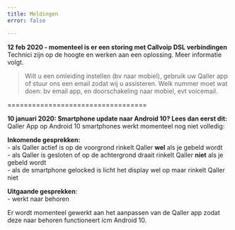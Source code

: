 ```yaml
---
title: Meldingen
error: false

---
```

**12 feb 2020 - momenteel is er een storing met Callvoip DSL verbindingen**  
Technici zijn op de hoogte en werken aan een oplossing. Meer informatie volgt.  
  
> Wilt u een omleiding instellen (bv naar mobiel), gebruik uw Qaller app of stuur ons een email zodat wij u assisteren. Welk nummer moet wat doen: bv email app, en doorschakeling naar mobiel, evt voicemail. 

==================================

**10 januari 2020: Smartphone update naar Android 10? Lees dan eerst dit:**  
Qaller App op Android 10 smartphones werkt momenteel nog niet volledig:

**Inkomende gesprekken:**  
\- als Qaller actief is op de voorgrond rinkelt Qaller **wel** als je gebeld wordt  
\- als Qaller is gesloten of op de achtergrond draait rinkelt Qaller **niet** als je gebeld wordt  
\- als de smartphone gelocked is licht het display wel op maar rinkelt Qaller niet

**Uitgaande gesprekken**:  
\- werkt naar behoren

Er wordt momenteel gewerkt aan het aanpassen van de Qaller app zodat deze naar behoren functioneert icm Android 10.